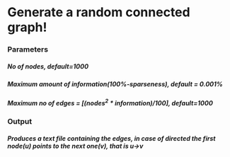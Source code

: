 <h1> Generate a random connected graph! </h1>
<h3> Parameters </h3>
<h5> No of nodes, default=1000 </h5>
<h5> Maximum amount of information(100%-sparseness), default = 0.001% </h5>
<h5> Maximum no of edges = [(nodes<sup>2</sup> * information)/100], default=1000 </h5> 
<h3> Output </h3>
<h5> Produces a text file containing the edges, in case of directed the first node(u) points to the next one(v), that is u->v </h5>

